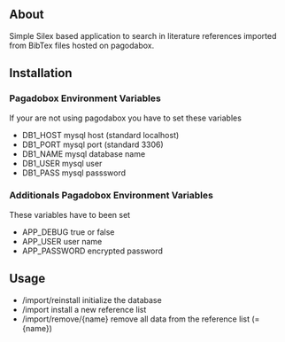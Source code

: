 ## About
Simple Silex based application to search in literature references imported from BibTex files hosted on pagodabox.

## Installation
### Pagadobox Environment Variables 
If your are not using pagodabox you have to set these variables
- DB1_HOST  mysql host (standard localhost)
- DB1_PORT  mysql port (standard 3306)
- DB1_NAME  mysql database name
- DB1_USER  mysql user
- DB1_PASS  mysql passsword

### Additionals Pagadobox Environment Variables 
These variables have to been set
- APP_DEBUG true or false
- APP_USER user name
- APP_PASSWORD encrypted password

## Usage
- /import/reinstall   initialize the database
- /import    install a new reference list
- /import/remove/{name}   remove all data from the reference list (= {name})